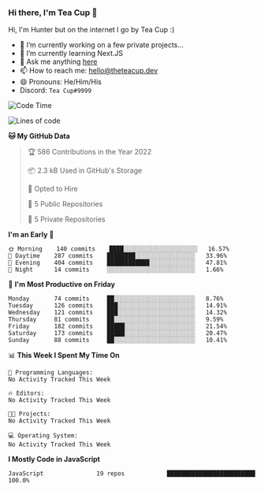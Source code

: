 ### Hi there, I'm Tea Cup 👋 

Hi, I'm Hunter but on the internet I go by Tea Cup :)

- 🔭 I’m currently working on a few private projects...
- 🌱 I’m currently learning Next.JS
- 💬 Ask me anything [here](https://github.com/TheTeaCup/TheTeaCup/issues)
- 📫 How to reach me: [hello@theteacup.dev](mailto:hello@theteacup.dev)
- 😄 Pronouns: He/Him/His
- Discord: `Tea Cup#9999`

<!--START_SECTION:waka-->
![Code Time](http://img.shields.io/badge/Code%20Time-181%20hrs%2052%20mins-blue)

![Lines of code](https://img.shields.io/badge/From%20Hello%20World%20I%27ve%20Written-70%20Thousand%20lines%20of%20code-blue)

**🐱 My GitHub Data** 

> 🏆 586 Contributions in the Year 2022
 > 
> 📦 2.3 kB Used in GitHub's Storage 
 > 
> 💼 Opted to Hire
 > 
> 📜 5 Public Repositories 
 > 
> 🔑 5 Private Repositories  
 > 
**I'm an Early 🐤** 

```text
🌞 Morning    140 commits    ████░░░░░░░░░░░░░░░░░░░░░   16.57% 
🌆 Daytime    287 commits    ████████░░░░░░░░░░░░░░░░░   33.96% 
🌃 Evening    404 commits    ████████████░░░░░░░░░░░░░   47.81% 
🌙 Night      14 commits     ░░░░░░░░░░░░░░░░░░░░░░░░░   1.66%

```
📅 **I'm Most Productive on Friday** 

```text
Monday       74 commits     ██░░░░░░░░░░░░░░░░░░░░░░░   8.76% 
Tuesday      126 commits    ███░░░░░░░░░░░░░░░░░░░░░░   14.91% 
Wednesday    121 commits    ███░░░░░░░░░░░░░░░░░░░░░░   14.32% 
Thursday     81 commits     ██░░░░░░░░░░░░░░░░░░░░░░░   9.59% 
Friday       182 commits    █████░░░░░░░░░░░░░░░░░░░░   21.54% 
Saturday     173 commits    █████░░░░░░░░░░░░░░░░░░░░   20.47% 
Sunday       88 commits     ██░░░░░░░░░░░░░░░░░░░░░░░   10.41%

```


📊 **This Week I Spent My Time On** 

```text
💬 Programming Languages: 
No Activity Tracked This Week

🔥 Editors: 
No Activity Tracked This Week

🐱‍💻 Projects: 
No Activity Tracked This Week

💻 Operating System: 
No Activity Tracked This Week

```

**I Mostly Code in JavaScript** 

```text
JavaScript               19 repos            █████████████████████████   100.0%

```



<!--END_SECTION:waka-->
